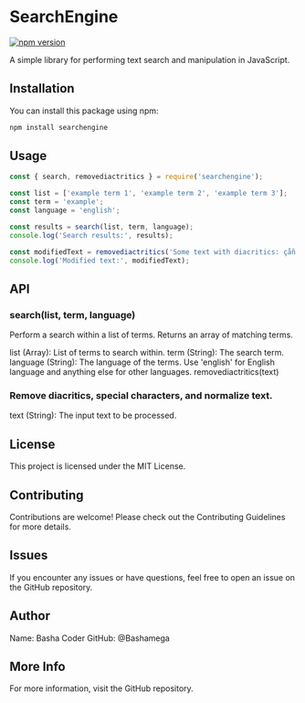 # SearchEngine

[![npm version](https://badge.fury.io/js/searchengine.svg)](https://badge.fury.io/js/searchengine)

A simple library for performing text search and manipulation in JavaScript.

## Installation

You can install this package using npm:

```sh
npm install searchengine
```

## Usage
```js
const { search, removediactritics } = require('searchengine');

const list = ['example term 1', 'example term 2', 'example term 3'];
const term = 'example';
const language = 'english';

const results = search(list, term, language);
console.log('Search results:', results);

const modifiedText = removediactritics('Some text with diacritics: çåñ');
console.log('Modified text:', modifiedText);

```
## API
### search(list, term, language)
Perform a search within a list of terms. Returns an array of matching terms.

list (Array): List of terms to search within.
term (String): The search term.
language (String): The language of the terms. Use 'english' for English language and anything else for other languages.
removediactritics(text)
### Remove diacritics, special characters, and normalize text.

text (String): The input text to be processed.
## License
This project is licensed under the MIT License.

## Contributing
Contributions are welcome! Please check out the Contributing Guidelines for more details.

## Issues
If you encounter any issues or have questions, feel free to open an issue on the GitHub repository.

## Author
Name: Basha Coder
GitHub: @Bashamega
## More Info
For more information, visit the GitHub repository.